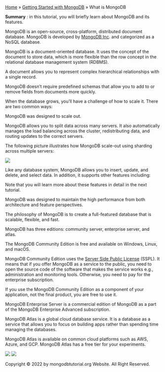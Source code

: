 [Home](https://www.mongodbtutorial.org/) » [Getting Started with
MongoDB](https://www.mongodbtutorial.org/getting-started/) » What is MongoDB



 **Summary** : in this tutorial, you will briefly learn about MongoDB and its
features.



MongoDB is an open-source, cross-platform, distributed document database.
MongoDB is developed by [MongoDB Inc](https://www.mongodb.com/company). and
categorized as a NoSQL database.



MongoDB is a document-oriented database. It uses the concept of the document
to store data, which is more flexible than the row concept in the relational
database management system (RDBMS).



A document allows you to represent complex hierarchical relationships with a
single record.



MongoDB doesn’t require predefined schemas that allow you to add to or remove
fields from documents more quickly.



When the database grows, you’ll have a challenge of how to scale it. There are
two common ways:



MongoDB was designed to scale out.



MongoDB allows you to split data across many servers. It also automatically
manages the load balancing across the cluster, redistributing data, and
routing updates to the correct servers.



The following picture illustrates how MongoDB scale-out using sharding across
multiple servers:

![](https://www.mongodbtutorial.org/wp-content/uploads/2020/08/what-is-mongodb-scale-out.png)


Like any database system, MongoDB allows you to insert, update, and delete,
and select data. In addition, it supports other features including:



Note that you will learn more about these features in detail in the next
tutorial.



MongoDB was designed to maintain the high performance from both architecture
and feature perspectives.



The philosophy of MongoDB is to create a full-featured database that is
scalable, flexible, and fast.



MongoDB has three editions: community server, enterprise server, and atlas.



The MongoDB Community Edition is free and available on Windows, Linux, and
macOS.



MongoDB Community Edition uses the [Server Side Public
License](https://www.mongodb.com/licensing/server-side-public-license) (SSPL).
It means that if you offer MongoDB as a service to the public, you need to
open the source code of the software that makes the service works e.g.,
administration and monitoring tools. Otherwise, you need to pay for the
enterprise subscription.



If you use the MongoDB Community Edition as a component of your application,
not the final product, you are free to use it.



MongoDB Enterprise Server is a commercial edition of MongoDB as a part of the
MongoDB Enterprise Advanced subscription.



MongoDB Atlas is a global cloud database service. It is a database as a
service that allows you to focus on building apps rather than spending time
managing the databases.



MongoDB Atlas is available on common cloud platforms such as AWS, Azure, and
GCP. MongoDB Atlas has a free tier for your experiments.

![](https://www.mongodbtutorial.org/wp-content/themes/evolution/img/left.svg)
![](https://www.mongodbtutorial.org/wp-content/themes/evolution/img/right.svg)


Copyright © 2022 by mongodbtutorial.org Website. All Right Reserved.

